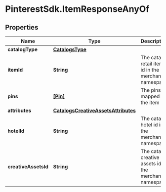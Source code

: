 # PinterestSdk.ItemResponseAnyOf

## Properties

Name | Type | Description | Notes
------------ | ------------- | ------------- | -------------
**catalogType** | [**CatalogsType**](CatalogsType.md) |  | 
**itemId** | **String** | The catalog retail item id in the merchant namespace | [optional] 
**pins** | [**[Pin]**](Pin.md) | The pins mapped to the item | [optional] 
**attributes** | [**CatalogsCreativeAssetsAttributes**](CatalogsCreativeAssetsAttributes.md) |  | [optional] 
**hotelId** | **String** | The catalog hotel id in the merchant namespace | [optional] 
**creativeAssetsId** | **String** | The catalog creative assets id in the merchant namespace | [optional] 


